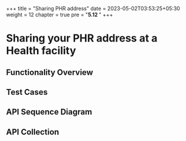 +++
title = "Sharing PHR address"
date = 2023-05-02T03:53:25+05:30
weight = 12
chapter = true
pre = "<b>5.12 </b>"
+++

# Sharing your PHR address at a Health facility

## Functionality Overview



## Test Cases



## API Sequence Diagram


## API Collection


